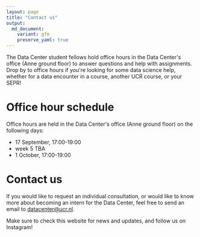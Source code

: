 ```yaml
---
layout: page
title: "Contact us"
output:
  md_document:
    variant: gfm
    preserve_yaml: true
---
```


The Data Center student fellows hold office hours in the Data Center's office (Anne ground floor) to answer questions and help with assignments.
Drop by to office hours if you're looking for some data science help, whether for a data encounter in a course, another UCR course, or your SEPR!

# Office hour schedule

Office hours are held in the Data Center's office (Anne ground floor) on the following days:

- 17 September, 17:00-19:00
- week 5 TBA
- 1 October, 17:00-19:00

# Contact us

If you would like to request an individual consultation, or would like to know more about becoming an intern for the Data Center, feel free to send an email to [datacenter@ucr.nl](mailto:datacenter@ucr.nl).

Make sure to check this website for news and updates, and follow us on Instagram!